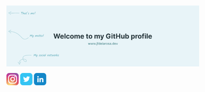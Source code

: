 ![Header](https://raw.githubusercontent.com/jfdelarosa/jfdelarosa/master/assets/header.png)

[![Header](https://raw.githubusercontent.com/jfdelarosa/jfdelarosa/master/assets/instagram.png)](https://instagram.com/delarosajf)
[![Header](https://raw.githubusercontent.com/jfdelarosa/jfdelarosa/master/assets/twitter.png)](https://twitter.com/fernando_qpro)
[![Header](https://raw.githubusercontent.com/jfdelarosa/jfdelarosa/master/assets/linkedin.png)](https://www.linkedin.com/in/jfdlrm)
